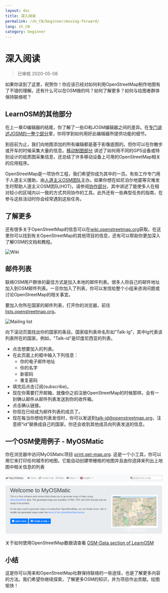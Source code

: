 ```yaml
---
layout: doc
title: 深入阅读
permalink: /zh_CN/beginner/moving-forward/
lang: zh_CN
category: beginner
---
```


深入阅读
===============

>已审核 2020-05-08  

如果你读到了这里，祝贺你！你应该已经对如何利用OpenStreetMap制作地图有了不错的理解。还有什么可以在OSM做的吗？如何了解更多？如何与绘图者群体保持联络呢？  

LearnOSM的其他部分
---------------------------

在上一章iD编辑器的结尾，你了解了一些iD和JOSM编辑器之间的差异。在[专门讲述JOSM的一整个部分](/zh_CN/josm/)里，你将学到如何用好此编辑器所提供功能的细节。  

到目前为止，我们向地图添加的所有编辑都是基于影像底图的。但你可以在你散步或开车的时候采集大量的信息。[移动制图部分](/zh_CN/mobile-mapping/) 讲述了如何用不同的GPS设备或特别设计的纸质图采集信息，还总结了许多移动设备上可用的OpenStreetMap相关的应用程序。  

OpenStreetMap是一项协作工程，我们希望你成为其中的一员。有些工作专门用于人道主义援助，由[人道主义OSM团队](http://hotosm.org)主办。如果你想在如尼泊尔地震等灾难发生时帮助人道主义OSM团队(HOT)，请参阅[协作部分](/zh_CN/coordination/)，其中讲述了能使多人在相对较小的区域内以一致的方式共同协作的工具。此外还有一些典型任务的指南，在参与这些活动时你会经常遇到这些任务。  


了解更多
----------

还有很多关于OpenStreetMap的信息可以在[wiki.openstreetmap.org](http://wiki.openstreetmap.org/)获取。在这里你可以找到有关OpenStreetMap的其他项目的信息，还有可以帮助你更加深入了解OSM的文档和教程。  

![Wiki][]

<!-- also more info on this site once it is prepared -->

邮件列表
------------

联络OSM用户群体的最佳方式是加入本地的邮件列表。很多人将自己的邮件地址加入到OSM邮件列表。一旦你加入了列表，你可以发信给整个小组来咨询问题或讨论OpenStreetMap的相关事宜。  

要加入你所在国家的邮件列表，打开你的浏览器，前往[lists.openstreetmap.org](http://lists.openstreetmap.org/)。  

![Mailing list][]

向下滚动页面找出你的国家的条目。国家级列表命名形如“Talk-lg”，其中lg代表该列表所在的国家。例如，"Talk-id"是印度尼西亚的列表。  

- 点击想要加入的列表。  
- 在此页面上的框中输入下列信息：  
    + 你的电子邮件地址  
    + 你的名字  
    + 新密码  
    + 重复密码  
- 填完后点击订阅(subscribe)。
- 现在你需要打开邮箱，就像你之前注册OpenStreetMap的时候那样。会有一封确认邮件从邮件列表发送到你的收件箱。  
- 点击确认链接。  
- 你现在已经成为邮件列表的成员了。  
- 现在每当你想给列表发信时，你可以发送到[talk-id@openstreetmap.org](mailto:talk-id@openstreetmap.org)，注意把“id”替换成自己的国家。你还会收到其他成员向列表发送的信息。  


一个OSM使用例子 - MyOSMatic
----------

你在浏览器中访问MyOSMatic项目 [print.get-map.org](https://print.get-map.org/). 这是一个小工具，你可以用它来打印任何城市的地图。它能自动创建带栅格的地图并且由你选择来列出上地图中相关信息的列表

![MyOSMatic][]


关于如何使用OpenStreetMap数据请查看 [OSM-Data section of LearnOSM](/zh_CN/osm-data/)


小结
-------

这是你可以用来和OpenStreetMap社群保持联络的一些途径，也是了解更多内容的方法。我们希望你继续探索，了解更多OSM的知识，并为项目作出贡献。绘图愉快！


[MyOSMatic]: /images/beginner/myosmatic-homepage.png
[Wiki]: /images/beginner/osm-wiki.png
[Mailing list]: /images/beginner/osm-mailing-lists.png